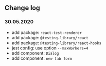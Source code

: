 ## Change log

### 30.05.2020
- add package: `react-test-renderer`
- add package: `@testing-library/react`
- add package: `@testing-library/react-hooks`
- jest config: use option `--maxWorkers=4`
- add component: `Dialog`
- add component: `new tab form`